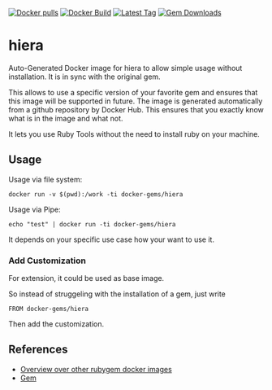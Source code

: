 [![Docker pulls](https://img.shields.io/docker/pulls/rubygem/hiera.svg)](https://hub.docker.com/r/rubygem/hiera/)
[![Docker Build](https://img.shields.io/docker/automated/rubygem/hiera.svg)](https://hub.docker.com/r/rubygem/hiera/)
[![Latest Tag](https://img.shields.io/github/tag/docker-rubygem/hiera.svg)](https://hub.docker.com/r/rubygem/hiera/)
[![Gem Downloads](https://img.shields.io/gem/dt/hiera.svg)](https://rubygems.org/gems/hiera/)
# hiera

Auto-Generated Docker image for hiera to allow simple usage without installation.
It is in sync with the original gem.

This allows to use a specific version of your favorite gem and ensures that this image will be supported in future.
The image is generated automatically from a github repository by Docker Hub.
This ensures that you exactly know what is in the image and what not.

It lets you use Ruby Tools without the need to install ruby on your machine.

## Usage

Usage via file system:

`docker run -v $(pwd):/work -ti docker-gems/hiera`

Usage via Pipe:

`echo "test" | docker run -ti docker-gems/hiera`

It depends on your specific use case how your want to use it.

### Add Customization

For extension, it could be used as base image.

So instead of struggeling with the installation of a gem, just write

`FROM docker-gems/hiera`

Then add the customization.

## References

 - [Overview over other rubygem docker images](https://github.com/thinkbot/docker-rubygem)
 - [Gem](https://rubygems.org/gems/hiera/)

